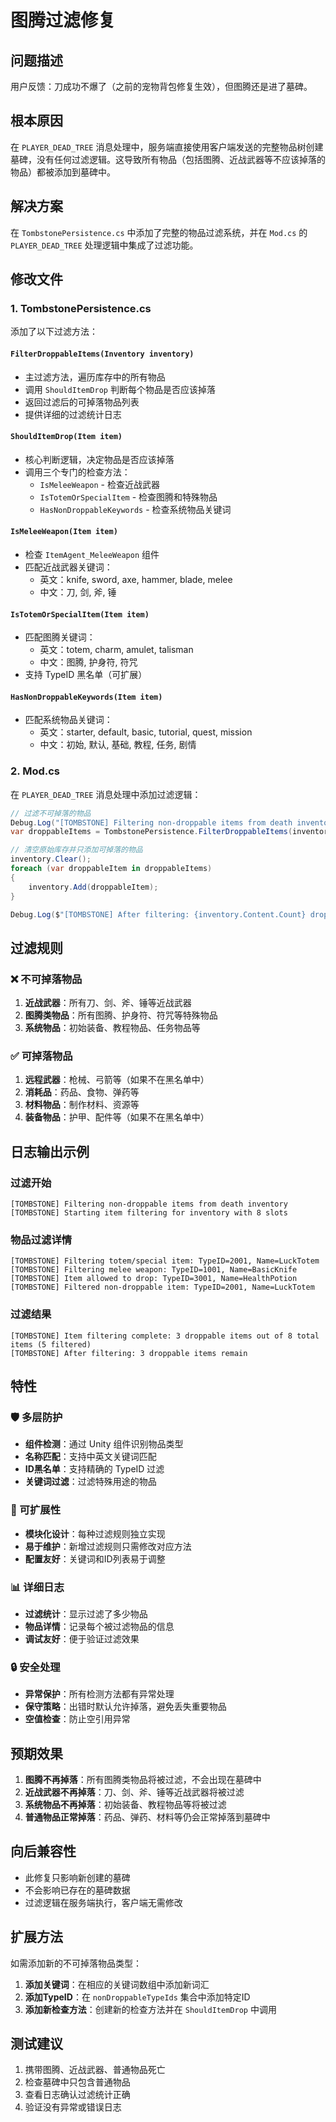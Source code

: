 # 图腾过滤修复

## 问题描述
用户反馈：刀成功不爆了（之前的宠物背包修复生效），但图腾还是进了墓碑。

## 根本原因
在 `PLAYER_DEAD_TREE` 消息处理中，服务端直接使用客户端发送的完整物品树创建墓碑，没有任何过滤逻辑。这导致所有物品（包括图腾、近战武器等不应该掉落的物品）都被添加到墓碑中。

## 解决方案
在 `TombstonePersistence.cs` 中添加了完整的物品过滤系统，并在 `Mod.cs` 的 `PLAYER_DEAD_TREE` 处理逻辑中集成了过滤功能。

## 修改文件

### 1. TombstonePersistence.cs
添加了以下过滤方法：

#### `FilterDroppableItems(Inventory inventory)`
- 主过滤方法，遍历库存中的所有物品
- 调用 `ShouldItemDrop` 判断每个物品是否应该掉落
- 返回过滤后的可掉落物品列表
- 提供详细的过滤统计日志

#### `ShouldItemDrop(Item item)`
- 核心判断逻辑，决定物品是否应该掉落
- 调用三个专门的检查方法：
  - `IsMeleeWeapon` - 检查近战武器
  - `IsTotemOrSpecialItem` - 检查图腾和特殊物品
  - `HasNonDroppableKeywords` - 检查系统物品关键词

#### `IsMeleeWeapon(Item item)`
- 检查 `ItemAgent_MeleeWeapon` 组件
- 匹配近战武器关键词：
  - 英文：knife, sword, axe, hammer, blade, melee
  - 中文：刀, 剑, 斧, 锤

#### `IsTotemOrSpecialItem(Item item)`
- 匹配图腾关键词：
  - 英文：totem, charm, amulet, talisman
  - 中文：图腾, 护身符, 符咒
- 支持 TypeID 黑名单（可扩展）

#### `HasNonDroppableKeywords(Item item)`
- 匹配系统物品关键词：
  - 英文：starter, default, basic, tutorial, quest, mission
  - 中文：初始, 默认, 基础, 教程, 任务, 剧情

### 2. Mod.cs
在 `PLAYER_DEAD_TREE` 消息处理中添加过滤逻辑：

```csharp
// 过滤不可掉落的物品
Debug.Log("[TOMBSTONE] Filtering non-droppable items from death inventory");
var droppableItems = TombstonePersistence.FilterDroppableItems(inventory);

// 清空原始库存并只添加可掉落的物品
inventory.Clear();
foreach (var droppableItem in droppableItems)
{
    inventory.Add(droppableItem);
}

Debug.Log($"[TOMBSTONE] After filtering: {inventory.Content.Count} droppable items remain");
```

## 过滤规则

### ❌ 不可掉落物品
1. **近战武器**：所有刀、剑、斧、锤等近战武器
2. **图腾类物品**：所有图腾、护身符、符咒等特殊物品
3. **系统物品**：初始装备、教程物品、任务物品等

### ✅ 可掉落物品
1. **远程武器**：枪械、弓箭等（如果不在黑名单中）
2. **消耗品**：药品、食物、弹药等
3. **材料物品**：制作材料、资源等
4. **装备物品**：护甲、配件等（如果不在黑名单中）

## 日志输出示例

### 过滤开始
```
[TOMBSTONE] Filtering non-droppable items from death inventory
[TOMBSTONE] Starting item filtering for inventory with 8 slots
```

### 物品过滤详情
```
[TOMBSTONE] Filtering totem/special item: TypeID=2001, Name=LuckTotem
[TOMBSTONE] Filtering melee weapon: TypeID=1001, Name=BasicKnife
[TOMBSTONE] Item allowed to drop: TypeID=3001, Name=HealthPotion
[TOMBSTONE] Filtered non-droppable item: TypeID=2001, Name=LuckTotem
```

### 过滤结果
```
[TOMBSTONE] Item filtering complete: 3 droppable items out of 8 total items (5 filtered)
[TOMBSTONE] After filtering: 3 droppable items remain
```

## 特性

### 🛡️ 多层防护
- **组件检测**：通过 Unity 组件识别物品类型
- **名称匹配**：支持中英文关键词匹配
- **ID黑名单**：支持精确的 TypeID 过滤
- **关键词过滤**：过滤特殊用途的物品

### 🔧 可扩展性
- **模块化设计**：每种过滤规则独立实现
- **易于维护**：新增过滤规则只需修改对应方法
- **配置友好**：关键词和ID列表易于调整

### 📊 详细日志
- **过滤统计**：显示过滤了多少物品
- **物品详情**：记录每个被过滤物品的信息
- **调试友好**：便于验证过滤效果

### 🔒 安全处理
- **异常保护**：所有检测方法都有异常处理
- **保守策略**：出错时默认允许掉落，避免丢失重要物品
- **空值检查**：防止空引用异常

## 预期效果
1. **图腾不再掉落**：所有图腾类物品将被过滤，不会出现在墓碑中
2. **近战武器不再掉落**：刀、剑、斧、锤等近战武器将被过滤
3. **系统物品不再掉落**：初始装备、教程物品等将被过滤
4. **普通物品正常掉落**：药品、弹药、材料等仍会正常掉落到墓碑中

## 向后兼容性
- 此修复只影响新创建的墓碑
- 不会影响已存在的墓碑数据
- 过滤逻辑在服务端执行，客户端无需修改

## 扩展方法
如需添加新的不可掉落物品类型：

1. **添加关键词**：在相应的关键词数组中添加新词汇
2. **添加TypeID**：在 `nonDroppableTypeIds` 集合中添加特定ID
3. **添加新检查方法**：创建新的检查方法并在 `ShouldItemDrop` 中调用

## 测试建议
1. 携带图腾、近战武器、普通物品死亡
2. 检查墓碑中只包含普通物品
3. 查看日志确认过滤统计正确
4. 验证没有异常或错误日志